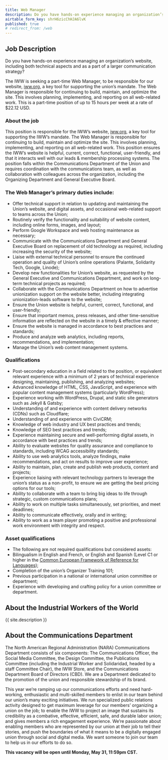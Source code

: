 ```yaml
---
title: Web Manager
description: Do you have hands-on experience managing an organization’s website, including both technical aspects and as a part of a larger communication strategy?
airtable_form_key: shrH6zicChHJA6lvK
published: true
# redirect_from: /web
---
```

## Job Description

Do you have hands-on experience managing an organization’s website, including both technical aspects and as a part of a larger communication strategy?

The IWW is seeking a part-time Web Manager, to be responsible for our website, [iww.org](https://iww.org), a key tool for supporting the union’s mandate. The Web Manager is responsible for continuing to build, maintain, and optimize the site. This involves planning, implementing, and reporting on all web-related work. This is a part-time position of up to 15 hours per week at a rate of $22.12 USD.

### About the job

This position is responsible for the IWW’s website, [iww.org](https://iww.org), a key tool for supporting the IWW’s mandate. The Web Manager is responsible for continuing to build, maintain and optimize the site. This involves planning, implementing, and reporting on all web-related work. This position ensures the IWW’s website is helpful, current, correct, functional, user-friendly, and that it interacts well with our leads & membership processing systems. The position falls within the Communications Department of the Union and requires coordination with the communications team, as well as collaboration with colleagues across the organization, including the Organizing Department and General Executive Board.

### The Web Manager’s primary duties include:

- Offer technical support in relation to updating and maintaining the Union’s website, and digital assets, and occasional web-related support to teams across the Union;
- Routinely verify the functionality and suitability of website content, including online forms, images, and layout;
- Perform Google Workspace and web hosting maintenance as necessary;
- Communicate with the Communications Department and General Executive Board on replacement of old technology as required, including increasing the security of the website;
- Liaise with external technical personnel to ensure the continued operation and quality of Union’s online operations (Palante, Solidarity Tech, Google, Linode);
- Develop new functionalities for Union’s website, as requested by the General Executive and Communications Department, and work on long-term technical projects as required;
- Collaborate with the Communications Department on how to advertise unionization support on the website better, including integrating unionization-leads software to the website;
- Ensure the Union website is helpful, current, correct, functional, and user-friendly;
- Ensure that important memos, press releases, and other time-sensitive information are reflected on the website in a timely & effective manner;
- Ensure the website is managed in accordance to best practices and standards;
- Produce and analyze web analytics, including reports, recommendations, and implementation;
- Manage the Union’s web content management systems.

### Qualifications

- Post-secondary education in a field related to the position, or equivalent relevant experience with a minimum of 2 years of technical experience designing, maintaining, publishing, and analyzing websites;
- Advanced knowledge of HTML, CSS, JavaScript, and experience with popular content management systems (particularly WordPress);
- Experience working with WordPress, Drupal, and static site generators such as Jekyll & Gatsby;
- Understanding of and experience with content delivery networks (CDNs) such as Cloudflare;
- Understanding of and experience with CiviCRM;
- Knowledge of web industry and UX best practices and trends;
- Knowledge of SEO best practices and trends;
- Experience maintaining secure and well-performing digital assets, in accordance with best practices and trends;
- Ability to evaluate websites for quality assurance and compliance to standards, including WCAG accessibility standards;
- Ability to use web analytics tools, analyze findings, make recommendations, and act on results to improve user experience;
- Ability to maintain, plan, create and publish web products, content and projects;
- Experience liaising with relevant technology partners to leverage the union’s status as a non-profit, to ensure we are getting the best pricing options for our tools;
- Ability to collaborate with a team to bring big ideas to life through strategic, custom communications plans;
- Ability to work on multiple tasks simultaneously, set priorities, and meet deadlines;
- Ability to communicate effectively, orally and in writing;
- Ability to work as a team player promoting a positive and professional work environment with integrity and respect.

### Asset qualifications

- The following are not required qualifications but considered assets:
- Bilingualism in English and French, or English and Spanish (Level C1 or higher in the [Common European Framework of Reference for Languages](https://en.wikipedia.org/wiki/Common_European_Framework_of_Reference_for_Languages));
- Completion of the union’s Organizer Training 101;
- Previous participation in a national or international union committee or department;
- Experience with developing and crafting policy for a union committee or department.

## About the Industrial Workers of the World

{{ site.description }}

## About the Communications Department

The North American Regional Administration (NARA) Communications Department consists of six components: The Communications Officer, the Social Media Committee, the Design Committee, the Publications Committee (including the Industrial Worker and Solidaridad, headed by a staff Committee Chair), the IWW Store, and the Communications Department Board of Directors (CBD). We are a Department dedicated to the promotion of the union and responsible stewardship of its brand.

This year we’re ramping up our communications efforts and need hard-working, enthusiastic and multi-skilled members to enlist in our team behind our union’s many exciting initiatives. We run specialized public relations activity designed to get maximum leverage for our members’ organizing a union on the job; to enable the IWW to project an image that sustains its credibility as a combative, effective, efficient, safe, and durable labor union; and gives members a rich engagement experience. We’re passionate about enabling members who are represented by our union at their job to tell their stories, and push the boundaries of what it means to be a digitally engaged union through social and digital media. We want someone to join our team to help us in our efforts to do so.

**This vacancy will be open until Monday, May 31, 11:59pm CST.**
